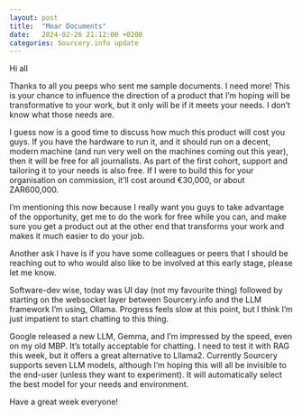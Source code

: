 ```yaml
---
layout: post
title:  "Moar Documents"
date:   2024-02-26 21:12:00 +0200
categories: Sourcery.info update
---
```

Hi all

Thanks to all you peeps who sent me sample documents. I need more! This is your chance to influence the direction of a product that I’m hoping will be transformative to your work, but it only will be if it meets your needs. I don’t know what those needs are. 

I guess now is a good time to discuss how much this product will cost you guys. If you have the hardware to run it, and it should run on a decent, modern machine (and run very well on the machines coming out this year), then it will be free for all journalists. As part of the first cohort, support and tailoring it to your needs is also free. If I were to build this for your organisation on commission, it’ll cost around €30,000, or about ZAR600,000. 

I’m mentioning this now because I really want you guys to take advantage of the opportunity, get me to do the work for free while you can, and make sure you get a product out at the other end that transforms your work and makes it much easier to do your job. 

Another ask I have is if you have some colleagues or peers that I should be reaching out to who would also like to be involved at this early stage, please let me know. 

Software-dev wise, today was UI day (not my favourite thing) followed by starting on the websocket layer between Sourcery.info and the LLM framework I’m using, Ollama. Progress feels slow at this point, but I think I’m just impatient to start chatting to this thing. 

Google released a new LLM, Gemma, and I’m impressed by the speed, even on my old MBP. It’s totally acceptable for chatting. I need to test it with RAG this week, but it offers a great alternative to Lllama2. Currently Sourcery supports seven LLM models, although I’m hoping this will all be invisible to the end-user (unless they want to experiment). It will automatically select the best model for your needs and environment. 

Have a great week everyone!